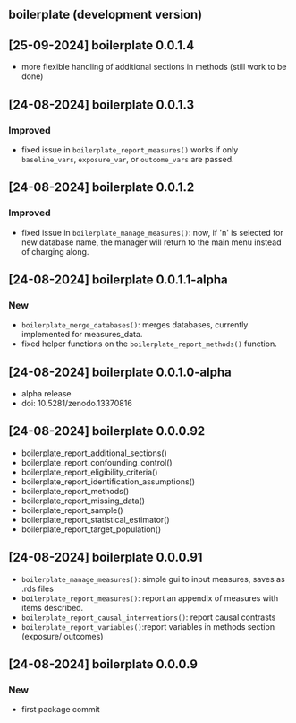 ## boilerplate (development version)


## [25-09-2024] boilerplate 0.0.1.4

- more flexible handling of additional sections in methods (still work to be done)

## [24-08-2024] boilerplate 0.0.1.3

### Improved

* fixed issue in `boilerplate_report_measures()` works if only `baseline_vars`, `exposure_var`, or `outcome_vars` are passed. 



## [24-08-2024] boilerplate 0.0.1.2

### Improved

* fixed issue in `boilerplate_manage_measures()`: now, if 'n' is selected for new database name, the manager will return to the main menu instead of charging along. 

## [24-08-2024] boilerplate 0.0.1.1-alpha

### New

* `boilerplate_merge_databases()`: merges databases, currently implemented for measures_data.
* fixed helper functions on the `boilerplate_report_methods()` function.

## [24-08-2024] boilerplate 0.0.1.0-alpha

* alpha release
* doi: 10.5281/zenodo.13370816


## [24-08-2024] boilerplate 0.0.0.92

*  boilerplate_report_additional_sections()
*  boilerplate_report_confounding_control()
*  boilerplate_report_eligibility_criteria()
*  boilerplate_report_identification_assumptions()
*  boilerplate_report_methods()
*  boilerplate_report_missing_data()
*  boilerplate_report_sample()
*  boilerplate_report_statistical_estimator()
*  boilerplate_report_target_population()

## [24-08-2024] boilerplate 0.0.0.91

* `boilerplate_manage_measures()`: simple gui to input measures, saves as .rds files 
* `boilerplate_report_measures()`:  report an appendix of measures with items described.
* `boilerplate_report_causal_interventions()`: report causal contrasts
* `boilerplate_report_variables()`:report variables in methods section (exposure/ outcomes)

## [24-08-2024] boilerplate 0.0.0.9

### New

* first package commit 
